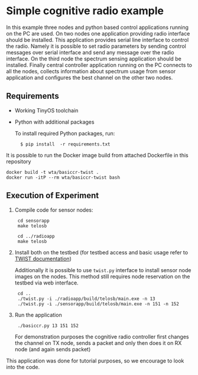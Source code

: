 Simple cognitive radio example
==============================

In this example three nodes and python based control applications running on the PC are used. On two nodes one application providing radio interface should be installed. This application provides serial line interface to control the radio. Namely it is possible to set radio parameters by sending control messages over serial interface and send any message over the radio interface. On the third node the spectrum sensing application should be installed. Finally central controller application running on the PC connects to all the nodes, collects information about spectrum usage from sensor application and configures the best channel on the other two nodes.

Requirements
------------

- Working TinyOS toolchain
- Python with additional packages

    To install required Python packages, run:

        $ pip install  -r requirements.txt

It is possible to run the Docker image build from attached Dockerfile in this repository

    docker build -t wta/basiccr-twist .
    docker run -itP --rm wta/basiccr-twist bash


Execution of Experiment
-----------------------

1. Compile code for sensor nodes:

        cd sensorapp
        make telosb

        cd ../radioapp
        make telosb

2. Install both on the testbed (for testbed access and basic usage refer to [TWIST documentation](https://www.twist.tu-berlin.de/tutorials/twist-getting-started.html))

    Additionally it is possible to use `twist.py` interface to install sensor node images on the nodes. This method still requires node reservation on the testbed via web interface.

        cd ..
        ./twist.py -i ./radioapp/build/telosb/main.exe -n 13
        ./twist.py -i ./sensorapp/build/telosb/main.exe -n 151 -n 152

3. Run the application

        ./basiccr.py 13 151 152

    For demonstration purposes the cognitive radio controller first changes the channel on TX node, sends a packet and only then does it on RX node (and again sends packet)

This application was done for tutorial purposes, so we encourage to look into the code.
